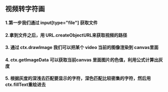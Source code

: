 ## 视频转字符画
#### 1.第一步我们通过 input[type="file"] 获取文件
#### 2.拿到文件之后，用 URL.createObjectURL来获取视频的路径
#### 3. 通过 ctx.drawImage 我们可以把某个 video 当前的图像渲染到 canvas里面
#### 4. ctx.getImageData 可以获取当前canvas 里面图片的色值，利用公式计算出灰度
#### 5. 根据灰度的深浅去匹配要显示的字符，深色匹配比较密集的字符，然后用 ctx.fillText重绘进去
